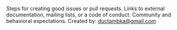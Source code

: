 Steps for creating good issues or pull requests.
Links to external documentation, mailing lists, or a code of conduct.
Community and behavioral expectations.
Created by: ductambka@gmail.com
